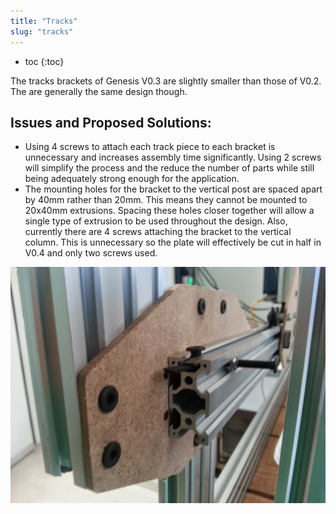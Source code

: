 ```yaml
---
title: "Tracks"
slug: "tracks"
---
```


* toc
{:toc}

The tracks brackets of Genesis V0.3 are slightly smaller than those of V0.2. The are generally the same design though.

## Issues and Proposed Solutions:

  * Using 4 screws to attach each track piece to each bracket is unnecessary and increases assembly time significantly. Using 2 screws will simplify the process and the reduce the number of parts while still being adequately strong enough for the application.
  * The mounting holes for the bracket to the vertical post are spaced apart by 40mm rather than 20mm. This means they cannot be mounted to 20x40mm extrusions. Spacing these holes closer together will allow a single type of extrusion to be used throughout the design. Also, currently there are 4 screws attaching the bracket to the vertical column. This is unnecessary so the plate will effectively be cut in half in V0.4 and only two screws used.

![Genesisv3tracks.jpg](Genesisv3tracks.jpg)

